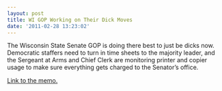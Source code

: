 ```yaml
---
layout: post
title: WI GOP Working on Their Dick Moves
date: '2011-02-28 13:23:02'
---
```


The Wisconsin State Senate GOP is doing there best to just be dicks now. Democratic staffers need to turn in time sheets to the majority leader, and the Sergeant at Arms and Chief Clerk are monitoring printer and copier usage to make sure everything gets charged to the Senator’s office.

[Link to the memo.](http://frodo.sterlinganderson.net/wp-content/uploads/2011/03/0228fitzgerald1.pdf)